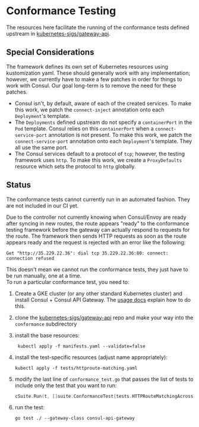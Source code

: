 # Conformance Testing

The resources here facilitate the running of the conformance tests defined upstream in [kubernetes-sigs/gateway-api](https://github.com/kubernetes-sigs/gateway-api).

## Special Considerations

The framework defines its own set of Kubernetes resources using kustomization yaml. These should generally work with any implementation;
however, we currently have to make a few patches in order for things to work with Consul. Our goal long-term is to remove the
need for these patches.

- Consul isn't, by default, aware of each of the created services. To make this work, we patch the `connect-inject` annotation onto
    each `Deployment`'s template.
- The `Deployments` defined upstream do not specify a `containerPort` in the `Pod` template. Consul relies on this `containerPort`
    when a `connect-service-port` annotation is not present. To make this work, we patch the `connect-service-port` annotation onto
    each `Deployment`'s template. They all use the same port.
- The Consul services default to a protocol of `tcp`; however, the testing framework uses `http`. To make this work, we create
    a `ProxyDefaults` resource which sets the protocol to `http` globally.

## Status

The conformance tests cannot currently run in an automated fashion. They are not included in our CI yet.

Due to the controller not currently knowing when Consul/Envoy are ready after syncing in new routes, the route appears
"ready" to the conformance testing framework before the gateway can actually respond to requests for the route. The
framework then sends HTTP requests as soon as the route appears ready and the request is rejected with an error like
the following:

```log
Get "http://35.229.22.36": dial tcp 35.229.22.36:80: connect: connection refused
```

This doesn't mean we cannot run the conformance tests, they just have to be run manually, one at a time.  
To run a particular conformance test, you need to:

1. Create a GKE cluster (or any other standard Kubernetes cluster) and install Consul + Consul API Gateway.
     The [usage docs](https://www.consul.io/docs/api-gateway/api-gateway-usage#installation) explain how to do this.

2. clone the [kubernetes-sigs/gateway-api](https://github.com/kubernetes-sigs/gateway-api)
repo and make your way into the `conformance` subdirectory

3. install the base resources:

   ```shell
    kubectl apply -f manifests.yaml --validate=false
    ```

4. install the test-specific resources (adjust name appropriately):

    ```shell
    kubectl apply -f tests/httproute-matching.yaml
    ```

5. modify the last line of `conformance_test.go` that passes the list of tests to include only the test that you want to run:

    ```go
    cSuite.Run(t, []suite.ConformanceTest{tests.HTTPRouteMatchingAcrossRoutes})
    ```

6. run the test:
    ```shell
    go test ./ --gateway-class consul-api-gateway
    ```
